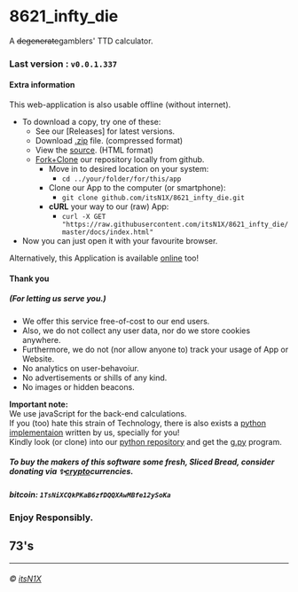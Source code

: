 # 8621_infty_die
A ~~degenerate~~gamblers' TTD calculator.

### Last version : `v0.0.1.337`

#### Extra information
This web-application is also usable offline (without internet).
- To download a copy, try one of these:
  - See our [Releases] for latest versions.
  - Download [.zip](https://github.com/itsN1X/8621_infty_die/archive/master.zip) file. (compressed format)
  - View the [source](https://raw.githubusercontent.com/itsN1X/8621_infty_die/master/docs/index.html). (HTML format)
  - [Fork+Clone](https://github.com/itsN1X/8621_infty_die.git) our repository locally from github.
    - Move in to desired location on your system:
      - `cd ../your/folder/for/this/app`
    - Clone our App to the computer (or smartphone):
      - `git clone github.com/itsN1X/8621_infty_die.git`
    - **cURL** your way to our (raw) App:
      - `curl -X GET "https://raw.githubusercontent.com/itsN1X/8621_infty_die/master/docs/index.html"`
- Now you can just open it with your favourite browser.

Alternatively, this Application is available [online](https://itsn1x.github.io/8621_infty_die/../README.md) too!
#### Thank you
##### (For letting us serve you.)
- We offer this service free-of-cost to our end users.
- Also, we do not collect any user data, nor do we store cookies anywhere.
- Furthermore, we do not (nor allow anyone to) track your usage of App or Website.
- No analytics on user-behavoiur.
- No advertisements or shills of any kind.
- No images or hidden beacons.

**Important note:**  
We use javaScript for the back-end calculations.  
If you (too) hate this strain of Technology, there is also exists a [python implementaion](https://github.com/itsN1X/8644_infty_die/releases) written by us, specially for you!  
Kindly look (or clone) into our [python repository](https://github.com/itsN1X/8644_infty_die.git) and get the [g.py](https://raw.githubusercontent.com/itsN1X/8644_infty_die/raw/master/g.py) program.
##### *To buy the makers of this software some fresh, Sliced Bread, consider donating via ✨[crypto](https://9xo.github.io/R/teb)currencies.*
##### ***bitcoin***: `1TsNiXCQkPKaB6zfDQQXAwMBfe12ySoKa`
### Enjoy Responsibly.
## 73's
----
###### © [itsN1X](https://google.com/search?q=itsN1X)
